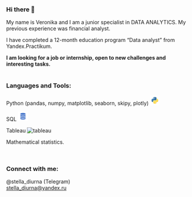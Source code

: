 ### Hi there 👋

My name is Veronika and I am a junior specialist in DATA ANALYTICS. My previous experience was financial analyst. 

I have completed a 12-month education program “Data analyst” from Yandex.Practikum.

****I am looking for a job or internship, open to new challenges and interesting tasks.****
<br />
<br />

### Languages and Tools:

Python (pandas, numpy, matplotlib, seaborn, skipy, plotly)
<img align=" left" alt=" Python" width="26px" src="https://raw.githubusercontent.com/github/explore/80688e429a7d4ef2fca1e82350fe8e3517d3494d/topics/python/python.png" />

SQL 
<img align=" left" alt=" SQL"    width="26px" src="https://raw.githubusercontent.com/github/explore/80688e429a7d4ef2fca1e82350fe8e3517d3494d/topics/sql/sql.png" />

Tableau
<img align=" left" alt=" tableau"    width="26px" src="https://cdn.filepicker.io/api/file/jZDILlufSOSDOkuJTZ7J" />

Mathematical statistics.


<br />



### Connect with me:

@stella_diurna (Telegram)<br />
stella_diurna@yandex.ru 
